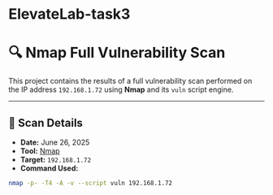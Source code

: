 # ElevateLab-task3

# 🔍 Nmap Full Vulnerability Scan

This project contains the results of a full vulnerability scan performed on the IP address `192.168.1.72` using **Nmap** and its `vuln` script engine.

---

## 📌 Scan Details

- **Date:** June 26, 2025  
- **Tool:** [Nmap](https://nmap.org/)  
- **Target:** `192.168.1.72`  
- **Command Used:**

```bash
nmap -p- -T4 -A -v --script vuln 192.168.1.72
